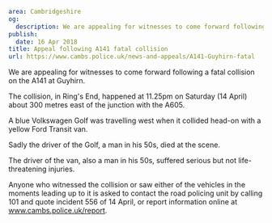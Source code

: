 ```yaml
area: Cambridgeshire
og:
  description: We are appealing for witnesses to come forward following a fatal collision on the A141 at Guyhirn.
publish:
  date: 16 Apr 2018
title: Appeal following A141 fatal collision
url: https://www.cambs.police.uk/news-and-appeals/A141-Guyhirn-fatal
```

We are appealing for witnesses to come forward following a fatal collision on the A141 at Guyhirn.

The collision, in Ring's End, happened at 11.25pm on Saturday (14 April) about 300 metres east of the junction with the A605.

A blue Volkswagen Golf was travelling west when it collided head-on with a yellow Ford Transit van.

Sadly the driver of the Golf, a man in his 50s, died at the scene.

The driver of the van, also a man in his 50s, suffered serious but not life-threatening injuries.

Anyone who witnessed the collision or saw either of the vehicles in the moments leading up to it is asked to contact the road policing unit by calling 101 and quote incident 556 of 14 April, or report information online at www.cambs.police.uk/report.
